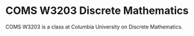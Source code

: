 # COMS W3203 Discrete Mathematics
 COMS W3203 is a class at Columbia University on Discrete Mathematics.
